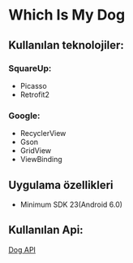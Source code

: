 # Which Is My Dog

## Kullanılan teknolojiler:
### SquareUp:
* Picasso
* Retrofit2
### Google:
* RecyclerView
* Gson
* GridView
* ViewBinding

## Uygulama özellikleri
* Minimum SDK 23(Android 6.0)

## Kullanılan Api:
[Dog API](https://dog.ceo/dog-api/)
